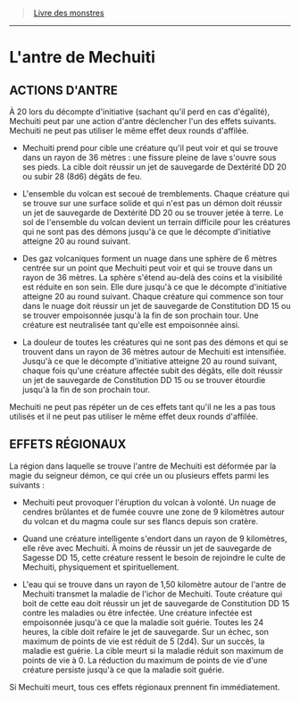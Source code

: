 ﻿> [Livre des monstres](tome_of_beasts_old.md)

---

# L'antre de Mechuiti

## ACTIONS D'ANTRE

À 20 lors du décompte d'initiative (sachant qu'il perd en cas d'égalité), Mechuiti peut par une action d'antre déclencher l'un des effets suivants. Mechuiti ne peut pas utiliser le même effet deux rounds d'affilée.

* Mechuiti prend pour cible une créature qu'il peut voir et qui se trouve dans un rayon de 36 mètres : une fissure pleine de lave s'ouvre sous ses pieds. La cible doit réussir un jet de sauvegarde de Dextérité DD 20 ou subir 28 (8d6) dégâts de feu.

* L'ensemble du volcan est secoué de tremblements. Chaque créature qui se trouve sur une surface solide et qui n'est pas un démon doit réussir un jet de sauvegarde de Dextérité DD 20 ou se trouver jetée à terre. Le sol de l'ensemble du volcan devient un terrain difficile pour les créatures qui ne sont pas des démons jusqu'à ce que le décompte d'initiative atteigne 20 au round suivant.

* Des gaz volcaniques forment un nuage dans une sphère de 6 mètres centrée sur un point que Mechuiti peut voir et qui se trouve dans un rayon de 36 mètres. La sphère s'étend au-delà des coins et la visibilité est réduite en son sein. Elle dure jusqu'à ce que le décompte d'initiative atteigne 20 au round suivant. Chaque créature qui commence son tour dans le nuage doit réussir un jet de sauvegarde de Constitution DD 15 ou se trouver empoisonnée jusqu'à la fin de son prochain tour. Une créature est neutralisée tant qu'elle est empoisonnée ainsi.

* La douleur de toutes les créatures qui ne sont pas des démons et qui se trouvent dans un rayon de 36 mètres autour de Mechuiti est intensifiée. Jusqu'à ce que le décompte d'initiative atteigne 20 au round suivant, chaque fois qu'une créature affectée subit des dégâts, elle doit réussir un jet de sauvegarde de Constitution DD 15 ou se trouver étourdie jusqu'à la fin de son prochain tour.

Mechuiti ne peut pas répéter un de ces effets tant qu'il ne les a pas tous utilisés et il ne peut pas utiliser le même effet deux rounds d'affilée.

## EFFETS RÉGIONAUX

La région dans laquelle se trouve l'antre de Mechuiti est déformée par la magie du seigneur démon, ce qui crée un ou plusieurs effets parmi les suivants :

* Mechuiti peut provoquer l'éruption du volcan à volonté. Un nuage de cendres brûlantes et de fumée couvre une zone de 9 kilomètres autour du volcan et du magma coule sur ses flancs depuis son cratère.

* Quand une créature intelligente s'endort dans un rayon de 9 kilomètres, elle rêve avec Mechuiti. À moins de réussir un jet de sauvegarde de Sagesse DD 15, cette créature ressent le besoin de rejoindre le culte de Mechuiti, physiquement et spirituellement.

* L'eau qui se trouve dans un rayon de 1,50 kilomètre autour de l'antre de Mechuiti transmet la maladie de l'ichor de Mechuiti. Toute créature qui boit de cette eau doit réussir un jet de sauvegarde de Constitution DD 15 contre les maladies ou être infectée. Une créature infectée est empoisonnée jusqu'à ce que la maladie soit guérie. Toutes les 24 heures, la cible doit refaire le jet de sauvegarde. Sur un échec, son maximum de points de vie est réduit de 5 (2d4). Sur un succès, la maladie est guérie. La cible meurt si la maladie réduit son maximum de points de vie à 0. La réduction du maximum de points de vie d'une créature persiste jusqu'à ce que la maladie soit guérie.

Si Mechuiti meurt, tous ces effets régionaux prennent fin immédiatement.

